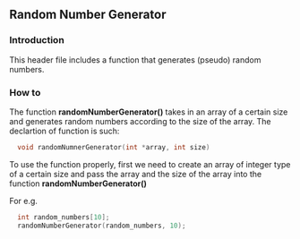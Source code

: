 ## Random Number Generator

### Introduction
  This header file includes a function that generates (pseudo) random numbers.
  
### How to
  The function **randomNumberGenerator()** takes in an array of a certain size and generates random numbers according to the size of the array. 
  The declartion of function is such:
  ```C
    void randomNumnerGenerator(int *array, int size)
  ```
  
  To use the function properly, first we need to create an array of integer type of a certain size and pass the array and the size of the array into the function **randomNumberGenerator()**
  
  For e.g.
  ```C
    int random_numbers[10];
    randomNumberGenerator(random_numbers, 10);
  ```

